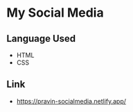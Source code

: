 # My Social Media

## Language Used

- HTML
- CSS

## Link

- https://pravin-socialmedia.netlify.app/
